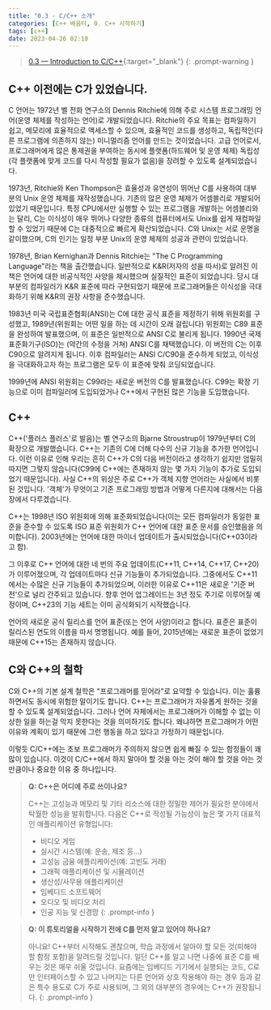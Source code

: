 ```yaml
---
title: "0.3 - C/C++ 소개"
categories: [C++ 배움터, 0. C++ 시작하기]
tags: [c++]
date: 2023-04-26 02:10
---
```


>[0.3 — Introduction to C/C++](https://www.learncpp.com/cpp-tutorial/introduction-to-cplusplus/){:target="_blank"}
{: .prompt-warning }

## **C++ 이전에는 C가 있었습니다.**

C 언어는 1972년 벨 전화 연구소의 Dennis Ritchie에 의해 주로 시스템 프로그래밍 언어(운영 체제를 작성하는 언어)로 개발되었습니다. Ritchie의 주요 목표는 컴파일하기 쉽고, 메모리에 효율적으로 액세스할 수 있으며, 효율적인 코드를 생성하고, 독립적인(다른 프로그램에 의존하지 않는) 미니멀리즘 언어를 만드는 것이었습니다. 고급 언어로서, 프로그래머에게 많은 통제권을 부여하는 동시에 플랫폼(하드웨어 및 운영 체제) 독립성(각 플랫폼에 맞게 코드를 다시 작성할 필요가 없음)을 장려할 수 있도록 설계되었습니다.

1973년, Ritchie와 Ken Thompson은 효율성과 유연성이 뛰어난 C를 사용하여 대부분의 Unix 운영 체제를 재작성했습니다. 기존의 많은 운영 체제가 어셈블리로 개발되어 있었기 때문입니다. 특정 CPU에서만 실행할 수 있는 프로그램을 개발하는 어셈블리와는 달리, C는 이식성이 매우 뛰어나 다양한 종류의 컴퓨터에서도 Unix를 쉽게 재컴파일할 수 있었기 때문에 C는 대중적으로 빠르게 확산되었습니다. C와 Unix는 서로 운명을 같이했으며, C의 인기는 일정 부분 Unix의 운영 체제의 성공과 관련이 있었습니다.

1978년, Brian Kernighan과 Dennis Ritchie는 "The C Programming Language"라는 책을 출간했습니다. 일반적으로 K&R(저자의 성을 따서)로 알려진 이 책은 언어에 대한 비공식적인 사양을 제시했으며 실질적인 표준이 되었습니다. 당시 대부분의 컴파일러가 K&R 표준에 따라 구현되었기 때문에 프로그래머들은 이식성을 극대화하기 위해 K&R의 권장 사항을 준수했습니다.

1983년 미국 국립표준협회(ANSI)는 C에 대한 공식 표준을 제정하기 위해 위원회를 구성했고, 1989년(위원회는 어떤 일을 하는 데 시간이 오래 걸립니다) 위원회는 C89 표준을 완성하여 발표했으며, 이 표준은 일반적으로 ANSI C로 불리게 됩니다. 1990년 국제표준화기구(ISO)는 (약간의 수정을 거쳐) ANSI C를 채택했습니다. 이 버전의 C는 이후 C90으로 알려지게 됩니다. 이후 컴파일러는 ANSI C/C90을 준수하게 되었고, 이식성을 극대화하고자 하는 프로그램은 모두 이 표준에 맞춰 코딩되었습니다.

1999년에 ANSI 위원회는 C99라는 새로운 버전의 C를 발표했습니다. C99는 확장 기능으로 이미 컴파일러에 도입되었거나 C++에서 구현된 많은 기능을 도입했습니다.

## **C++**

C++('플러스 플러스'로 발음)는 벨 연구소의 Bjarne Stroustrup이 1979년부터 C의 확장으로 개발했습니다. C++는 기존의 C에 더해 다수의 신규 기능을 추가한 언어입니다. 이런 이유로 인해 우리는 흔히 C++가 C의 다음 버전이라고 생각하기 쉽지만 엄밀히 따지면 그렇지 않습니다(C99에 C++에는 존재하지 않는 몇 가지 기능이 추가로 도입되었기 때문입니다). 사실 C++의 위상은 주로 C++가 객체 지향 언어라는 사실에서 비롯된 것입니다. '객체'가 무엇이고 기존 프로그래밍 방법과 어떻게 다른지에 대해서는 다음 장에서 다루겠습니다.

C++는 1998년 ISO 위원회에 의해 표준화되었습니다(이는 모든 컴파일러가 동일한 표준을 준수할 수 있도록 ISO 표준 위원회가 C++ 언어에 대한 표준 문서를 승인했음을 의미합니다). 2003년에는 언어에 대한 마이너 업데이트가 출시되었습니다(C++03이라고 함).

그 이후로 C++ 언어에 대한 네 번의 주요 업데이트(C++11, C++14, C++17, C++20)가 이루어졌으며, 각 업데이트마다 신규 기능들이 추가되었습니다. 그중에서도 C++11에서는 수많은 신규 기능들이 추가되었으며, 이러한 이유로 C++11은 새로운 '기준 버전'으로 널리 간주되고 있습니다. 향후 언어 업그레이드는 3년 정도 주기로 이루어질 예정이며, C++23의 기능 세트는 이미 공식화되기 시작했습니다.

언어의 새로운 공식 릴리스를 언어 표준(또는 언어 사양)이라고 합니다. 표준은 표준이 릴리스된 연도의 이름을 따서 명명됩니다. 예를 들어, 2015년에는 새로운 표준이 없었기 때문에 C++15는 존재하지 않습니다.

## **C와 C++의 철학**

C와 C++의 기본 설계 철학은 "프로그래머를 믿어라"로 요약할 수 있습니다. 이는 훌륭하면서도 동시에 위험한 말이기도 합니다. C++는 프로그래머가 자유롭게 원하는 것을 할 수 있도록 설계되었습니다. 그러나 언어 자체에서는 프로그래머가 이해할 수 없는 이상한 일을 하는걸 막지 못한다는 것을 의미하기도 합니다. 왜냐하면 프로그래머가 어떤 이유와 계획이 있기 때문에 그런 행동을 하고 있다고 가정하기 때문입니다.

이렇듯 C/C++에는 초보 프로그래머가 주의하지 않으면 쉽게 빠질 수 있는 함정들이 꽤 많이 있습니다. 이것이 C/C++에서 하지 말아야 할 것을 아는 것이 해야 할 것을 아는 것만큼이나 중요한 이유 중 하나입니다.

> **Q: C++은 어디에 주로 쓰이나요?**
> 
> C++는 고성능과 메모리 및 기타 리소스에 대한 정밀한 제어가 필요한 분야에서 탁월한 성능을 발휘합니다. 다음은 C++로 작성될 가능성이 높은 몇 가지 대표적인 애플리케이션 유형입니다:
> - 비디오 게임
> - 실시간 시스템(예: 운송, 제조 등...)
> - 고성능 금융 애플리케이션(예: 고빈도 거래)
> - 그래픽 애플리케이션 및 시뮬레이션
> - 생산성/사무용 애플리케이션
> - 임베디드 소프트웨어
> - 오디오 및 비디오 처리
> - 인공 지능 및 신경망
{: .prompt-info }

> **Q: 이 튜토리얼을 시작하기 전에 C를 먼저 알고 있어야 하나요?**
> 
> 아니요! C++부터 시작해도 괜찮으며, 학습 과정에서 알아야 할 모든 것(피해야 할 함정 포함)을 알려드릴 것입니다.
> 일단 C++를 알고 나면 나중에 표준 C를 배우는 것은 매우 쉬울 것입니다. 요즘에는 임베디드 기기에서 실행되는 코드, C로만 인터페이스할 수 있고 나머지는 다른 언어와 상호 작용해야 하는 경우 등과 같은 특수 용도로 C가 주로 사용되며, 그 외의 대부분의 경우에는 C++가 권장됩니다.
{: .prompt-info }
